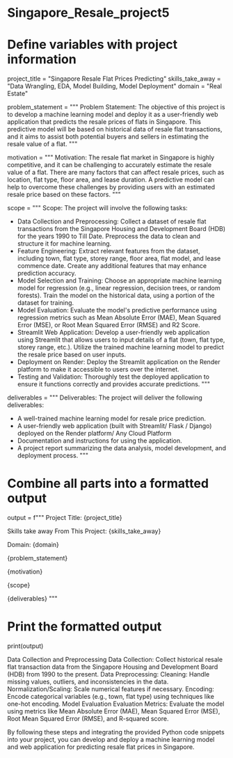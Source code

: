 # Singapore_Resale_project5
# Define variables with project information
project_title = "Singapore Resale Flat Prices Predicting"
skills_take_away = "Data Wrangling, EDA, Model Building, Model Deployment"
domain = "Real Estate"

problem_statement = """
Problem Statement:
The objective of this project is to develop a machine learning model and deploy it as a user-friendly web application that predicts the resale prices of flats in Singapore. This predictive model will be based on historical data of resale flat transactions, and it aims to assist both potential buyers and sellers in estimating the resale value of a flat.
"""

motivation = """
Motivation:
The resale flat market in Singapore is highly competitive, and it can be challenging to accurately estimate the resale value of a flat. There are many factors that can affect resale prices, such as location, flat type, floor area, and lease duration. A predictive model can help to overcome these challenges by providing users with an estimated resale price based on these factors.
"""

scope = """
Scope:
The project will involve the following tasks:
- Data Collection and Preprocessing: Collect a dataset of resale flat transactions from the Singapore Housing and Development Board (HDB) for the years 1990 to Till Date. Preprocess the data to clean and structure it for machine learning.
- Feature Engineering: Extract relevant features from the dataset, including town, flat type, storey range, floor area, flat model, and lease commence date. Create any additional features that may enhance prediction accuracy.
- Model Selection and Training: Choose an appropriate machine learning model for regression (e.g., linear regression, decision trees, or random forests). Train the model on the historical data, using a portion of the dataset for training.
- Model Evaluation: Evaluate the model's predictive performance using regression metrics such as Mean Absolute Error (MAE), Mean Squared Error (MSE), or Root Mean Squared Error (RMSE) and R2 Score.
- Streamlit Web Application: Develop a user-friendly web application using Streamlit that allows users to input details of a flat (town, flat type, storey range, etc.). Utilize the trained machine learning model to predict the resale price based on user inputs.
- Deployment on Render: Deploy the Streamlit application on the Render platform to make it accessible to users over the internet.
- Testing and Validation: Thoroughly test the deployed application to ensure it functions correctly and provides accurate predictions.
"""

deliverables = """
Deliverables:
The project will deliver the following deliverables:
- A well-trained machine learning model for resale price prediction.
- A user-friendly web application (built with Streamlit/ Flask / Django) deployed on the Render platform/ Any Cloud Platform
- Documentation and instructions for using the application.
- A project report summarizing the data analysis, model development, and deployment process.
"""

# Combine all parts into a formatted output
output = f"""
Project Title:
{project_title}

Skills take away From This Project:
{skills_take_away}

Domain:
{domain}

{problem_statement}

{motivation}

{scope}

{deliverables}
"""

# Print the formatted output
print(output)


Data Collection and Preprocessing
Data Collection:
Collect historical resale flat transaction data from the Singapore Housing and Development Board (HDB) from 1990 to the present.
Data Preprocessing:
Cleaning: Handle missing values, outliers, and inconsistencies in the data.
Normalization/Scaling: Scale numerical features if necessary.
Encoding: Encode categorical variables (e.g., town, flat type) using techniques like one-hot encoding.
Model Evaluation
Evaluation Metrics:
Evaluate the model using metrics like Mean Absolute Error (MAE), Mean Squared Error (MSE), Root Mean Squared Error (RMSE), and R-squared score.

By following these steps and integrating the provided Python code snippets into your project, you can develop and deploy a machine learning model and web application for predicting resale flat prices in Singapore.
